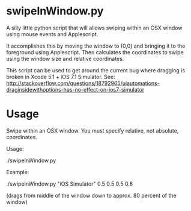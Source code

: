 swipeInWindow.py
================

A silly little python script that will allows swiping within an OSX window using mouse events and Applescript. 

It accomplishes this by moving the window to (0,0) and bringing it to the foreground using Applescript. Then calculates 
the coordinates to swipe using the window size and relative coordinates.  

This script can be used to get around the current bug where dragging is broken in Xcode 5.1 + iOS 7.1 Simulator.
See: http://stackoverflow.com/questions/18792965/uiautomations-draginsidewithoptions-has-no-effect-on-ios7-simulator

Usage
=====

Swipe within an OSX window. You must specify relative, not absolute, coordinates. 

Usage: 

./swipeInWindow.py <windowName> <startX> <startY> <endX> <endY> 

Example: 

./swipeInWindow.py "iOS Simulator" 0.5 0.5 0.5 0.8 

(drags from middle of the window down to approx. 80 percent of the window)

